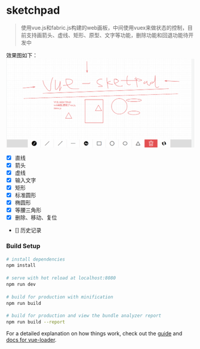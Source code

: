 # sketchpad

>使用vue.js和fabric.js构建的web画板，中间使用vuex来做状态的控制，目前支持画箭头、虚线、矩形、原型、文字等功能，删除功能和回退功能待开发中

效果图如下：
![](src/assets/img.png)

- [x] 直线
- [x] 箭头
- [x] 虚线
- [x] 输入文字
- [x] 矩形
- [x] 标准圆形
- [x] 椭圆形
- [x] 等腰三角形
- [x] 删除、移动、复位
- []  历史记录
### Build Setup

``` bash
# install dependencies
npm install

# serve with hot reload at localhost:8080
npm run dev

# build for production with minification
npm run build

# build for production and view the bundle analyzer report
npm run build --report
```

For a detailed explanation on how things work, check out the [guide](http://vuejs-templates.github.io/webpack/) and [docs for vue-loader](http://vuejs.github.io/vue-loader).
